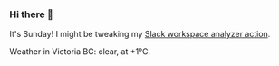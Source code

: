 ### Hi there :wave:

It's Sunday! I might be tweaking my [Slack workspace analyzer action](https://github.com/bewuethr/slack-analyzer).

Weather in Victoria BC: clear, at +1°C.
